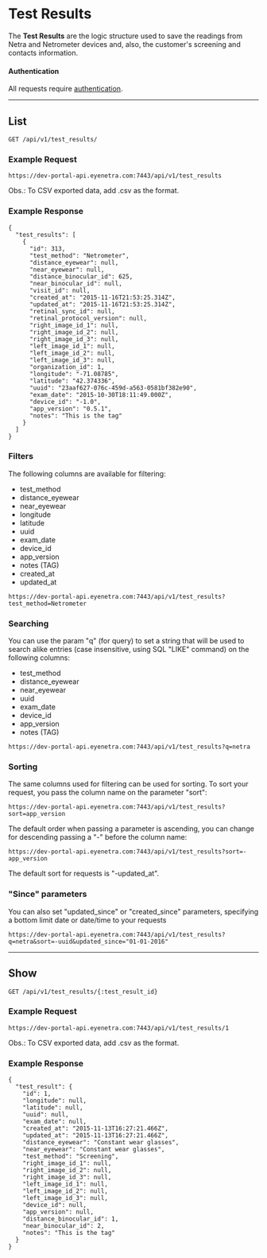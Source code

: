 # Test Results

The **Test Results** are the logic structure used to save the readings from Netra and Netrometer devices and, also, the customer's screening and contacts information.

#### Authentication

All requests require [authentication](ApiV1BasicAuthentication).

-----

## List

````
GET /api/v1/test_results/
````

### Example Request

````
https://dev-portal-api.eyenetra.com:7443/api/v1/test_results
````

Obs.: To CSV exported data, add .csv as the format.

### Example Response

````
{
  "test_results": [
    {
      "id": 313,
      "test_method": "Netrometer",
      "distance_eyewear": null,
      "near_eyewear": null,
      "distance_binocular_id": 625,
      "near_binocular_id": null,
      "visit_id": null,
      "created_at": "2015-11-16T21:53:25.314Z",
      "updated_at": "2015-11-16T21:53:25.314Z",
      "retinal_sync_id": null,
      "retinal_protocol_version": null,
      "right_image_id_1": null,
      "right_image_id_2": null,
      "right_image_id_3": null,
      "left_image_id_1": null,
      "left_image_id_2": null,
      "left_image_id_3": null,
      "organization_id": 1,
      "longitude": "-71.08785",
      "latitude": "42.374336",
      "uuid": "23aaf627-076c-459d-a563-0581bf382e90",
      "exam_date": "2015-10-30T18:11:49.000Z",
      "device_id": "-1.0",
      "app_version": "0.5.1",
      "notes": "This is the tag"
    }
  ]
}
````

### Filters

The following columns are available for filtering: 
* test_method
* distance_eyewear
* near_eyewear
* longitude
* latitude
* uuid
* exam_date
* device_id
* app_version
* notes (TAG)
* created_at
* updated_at

````
https://dev-portal-api.eyenetra.com:7443/api/v1/test_results?test_method=Netrometer
````

### Searching

You can use the param "q" (for query) to set a string that will be used to search alike entries (case insensitive, using SQL "LIKE" command) on the following columns:
* test_method
* distance_eyewear
* near_eyewear
* uuid
* exam_date
* device_id
* app_version
* notes (TAG)

````
https://dev-portal-api.eyenetra.com:7443/api/v1/test_results?q=netra
````

### Sorting

The same columns used for filtering can be used for sorting. To sort your request, you pass the column name on the parameter "sort":

````
https://dev-portal-api.eyenetra.com:7443/api/v1/test_results?sort=app_version
````

The default order when passing a parameter is ascending, you can change for descending passing a "-" before the column name:

````
https://dev-portal-api.eyenetra.com:7443/api/v1/test_results?sort=-app_version
````

The default sort for requests is "-updated_at".

### "Since" parameters

You can also set "updated_since" or "created_since" parameters, specifying a bottom limit date or date/time to your requests

````
https://dev-portal-api.eyenetra.com:7443/api/v1/test_results?q=netra&sort=-uuid&updated_since="01-01-2016"
````

-----

## Show

````
GET /api/v1/test_results/{:test_result_id}
````

### Example Request

````
https://dev-portal-api.eyenetra.com:7443/api/v1/test_results/1
````

Obs.: To CSV exported data, add .csv as the format.

### Example Response

````
{
  "test_result": {
    "id": 1,
    "longitude": null,
    "latitude": null,
    "uuid": null,
    "exam_date": null,
    "created_at": "2015-11-13T16:27:21.466Z",
    "updated_at": "2015-11-13T16:27:21.466Z",
    "distance_eyewear": "Constant wear glasses",
    "near_eyewear": "Constant wear glasses",
    "test_method": "Screening",
    "right_image_id_1": null,
    "right_image_id_2": null,
    "right_image_id_3": null,
    "left_image_id_1": null,
    "left_image_id_2": null,
    "left_image_id_3": null,
    "device_id": null,
    "app_version": null,
    "distance_binocular_id": 1,
    "near_binocular_id": 2,
    "notes": "This is the tag"
  }
}
````
